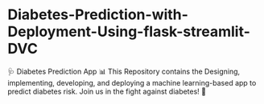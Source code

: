 # Diabetes-Prediction-with-Deployment-Using-flask-streamlit-DVC
🩺 Diabetes Prediction App 📊  This Repository contains the Designing, implementing, developing, and deploying a machine learning-based app to predict diabetes risk. Join us in the fight against diabetes! 🚀
